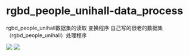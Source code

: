 # rgbd_people_unihall-data_process
rgbd_people_unihall数据集的读取 变换程序
自己写的很老的数据集（rgbd_people_unihall）处理程序

[![](https://bb-embed.herokuapp.com/embed?v=BV1SR4y1R7fy)](https://www.bilibili.com/video/BV1SR4y1R7fy?share_source=copy_web&vd_source=9e0d75e1291c4746cf32f2a82d2e0b4a)
[![](https://bb-embed.herokuapp.com/embed?v=BV1hg411e75N)](https://www.bilibili.com/video/BV1hg411e75N?share_source=copy_web&vd_source=9e0d75e1291c4746cf32f2a82d2e0b4a)

